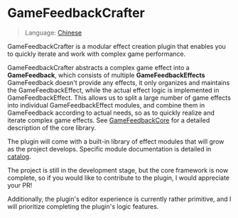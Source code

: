 # GameFeedbackCrafter
> Language: [Chinese](README-zh.md)

GameFeedbackCrafter is a modular effect creation plugin that enables you to quickly iterate and work with complex game performance.

GameFeedbackCrafter abstracts a complex game effect into a **GameFeedback**, which consists of multiple **GameFeedbackEffects** GameFeedback doesn't provide any effects, it only organizes and maintains the GameFeedbackEffect, while the actual effect logic is implemented in GameFeedbackEffect. This allows us to split a large number of game effects into individual GameFeedbackEffect modules, and combine them in GameFeedback according to actual needs, so as to quickly realize and iterate complex game effects. See [GameFeedbackCore](doc/GameFeedbackCore) for a detailed description of the core library.

The plugin will come with a built-in library of effect modules that will grow as the project develops. Specific module documentation is detailed in [catalog](doc/GameFeedbackEffectIndex).

The project is still in the development stage, but the core framework is now complete, so if you would like to contribute to the plugin, I would appreciate your PR!

Additionally, the plugin's editor experience is currently rather primitive, and I will prioritize completing the plugin's logic features.